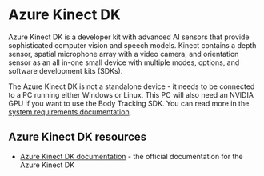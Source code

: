 # Azure Kinect DK

Azure Kinect DK is a developer kit with advanced AI sensors that provide sophisticated computer vision and speech models. Kinect contains a depth sensor, spatial microphone array with a video camera, and orientation sensor as an all in-one small device with multiple modes, options, and software development kits (SDKs).

The Azure Kinect DK is not a standalone device - it needs to be connected to a PC running either Windows or Linux. This PC will also need an NVIDIA GPU if you want to use the Body Tracking SDK. You can read more in the [system requirements documentation](https://docs.microsoft.com/azure/kinect-dk/system-requirements?WT.mc_id=iotcurriculum-github-jabenn).

## Azure Kinect DK resources

* [Azure Kinect DK documentation](https://docs.microsoft.com/azure/kinect-dk/?WT.mc_id=iotcurriculum-github-jabenn) - the official documentation for the Azure Kinect DK
